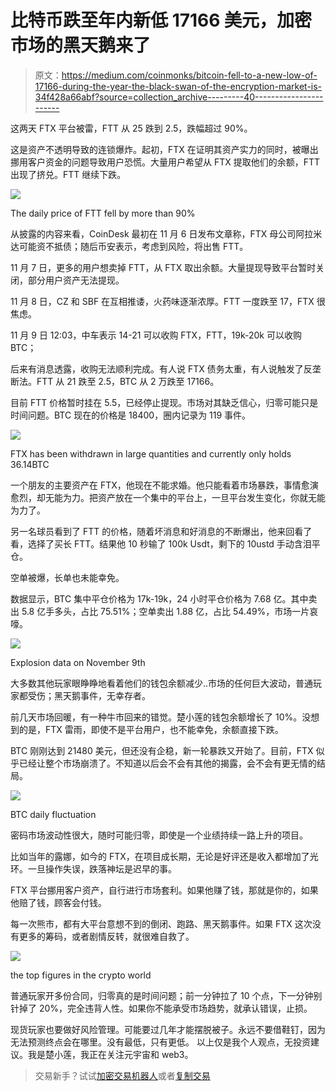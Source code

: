 # 比特币跌至年内新低 17166 美元，加密市场的黑天鹅来了

> 原文：<https://medium.com/coinmonks/bitcoin-fell-to-a-new-low-of-17166-during-the-year-the-black-swan-of-the-encryption-market-is-34f428a66abf?source=collection_archive---------40----------------------->

这两天 FTX 平台被雷，FTT 从 25 跌到 2.5，跌幅超过 90%。

这是资产不透明导致的连锁爆炸。起初，FTX 在证明其资产实力的同时，被曝出挪用客户资金的问题导致用户恐慌。大量用户希望从 FTX 提取他们的余额，FTT 出现了挤兑。FTT 继续下跌。

![](img/0fca733f96dfb456b54ddf54523496b0.png)

The daily price of FTT fell by more than 90%

从披露的内容来看，CoinDesk 最初在 11 月 6 日发布文章称，FTX 母公司阿拉米达可能资不抵债；随后币安表示，考虑到风险，将出售 FTT。

11 月 7 日，更多的用户想卖掉 FTT，从 FTX 取出余额。大量提现导致平台暂时关闭，部分用户资产无法提现。

11 月 8 日，CZ 和 SBF 在互相推诿，火药味逐渐浓厚。FTT 一度跌至 17，FTX 很焦虑。

11 月 9 日 12:03，中车表示 14-21 可以收购 FTX，FTT，19k-20k 可以收购 BTC；

后来有消息透露，收购无法顺利完成。有人说 FTX 债务太重，有人说触发了反垄断法。FTT 从 21 跌至 2.5，BTC 从 2 万跌至 17166。

目前 FTT 价格暂时挂在 5.5，已经停止提现。市场对其缺乏信心，归零可能只是时间问题。BTC 现在的价格是 18400，圈内记录为 119 事件。

![](img/ba207737bc605c2bf94da5e9c774392d.png)

FTX has been withdrawn in large quantities and currently only holds 36.14BTC

一个朋友的主要资产在 FTX，他现在不能求婚。他只能看着市场暴跌，事情愈演愈烈，却无能为力。把资产放在一个集中的平台上，一旦平台发生变化，你就无能为力了。

另一名球员看到了 FTT 的价格，随着坏消息和好消息的不断爆出，他来回看了看，选择了买长 FTT。结果他 10 秒输了 100k Usdt，剩下的 10ustd 手动含泪平仓。

空单被爆，长单也未能幸免。

数据显示，BTC 集中平仓价格为 17k-19k，24 小时平仓价格为 7.68 亿。其中卖出 5.8 亿手多头，占比 75.51%；空单卖出 1.88 亿，占比 54.49%，市场一片哀嚎。

![](img/3fffafe0fedfb2e7d56e0569ce2916cf.png)

Explosion data on November 9th

大多数其他玩家眼睁睁地看着他们的钱包余额减少..市场的任何巨大波动，普通玩家都受伤；黑天鹅事件，无幸存者。

前几天市场回暖，有一种牛市回来的错觉。楚小莲的钱包余额增长了 10%。没想到的是，FTX 雷雨，即使不是平台用户，也不能幸免，余额直接下跌。

BTC 刚刚达到 21480 美元，但还没有企稳，新一轮暴跌又开始了。目前，FTX 似乎已经让整个市场崩溃了。不知道以后会不会有其他的揭露，会不会有更无情的结局。

![](img/069d0a6917a1a9c047409d17d6fa75bc.png)

BTC daily fluctuation

密码市场波动性很大，随时可能归零，即使是一个业绩持续一路上升的项目。

比如当年的露娜，如今的 FTX，在项目成长期，无论是好评还是收入都增加了光环。一旦操作失误，跌落神坛是迟早的事。

FTX 平台挪用客户资产，自行进行市场套利。如果他赚了钱，那就是你的，如果他赔了钱，顾客会付钱。

每一次熊市，都有大平台意想不到的倒闭、跑路、黑天鹅事件。如果 FTX 这次没有更多的筹码，或者剧情反转，就很难自救了。

![](img/77dbbed8e3299f6df25fcd06795430c7.png)

the top figures in the crypto world

普通玩家开多份合同，归零真的是时间问题；前一分钟拉了 10 个点，下一分钟别针掉了 20%，完全违背人性。如果你不能承受市场趋势，就承认错误，止损。

现货玩家也要做好风险管理。可能要过几年才能摆脱被子。永远不要借鞋钉，因为无法预测终点会在哪里。没有最低，只有更低。
以上仅是我个人观点，无投资建议。我是楚小莲，我正在关注元宇宙和 web3。

> 交易新手？试试[加密交易机器人](/coinmonks/crypto-trading-bot-c2ffce8acb2a)或者[复制交易](/coinmonks/top-10-crypto-copy-trading-platforms-for-beginners-d0c37c7d698c)